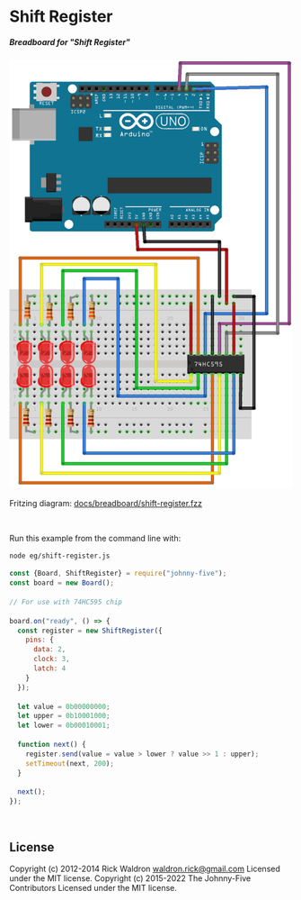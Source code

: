 <!--remove-start-->

# Shift Register

<!--remove-end-->






##### Breadboard for "Shift Register"



![docs/breadboard/shift-register.png](breadboard/shift-register.png)<br>

Fritzing diagram: [docs/breadboard/shift-register.fzz](breadboard/shift-register.fzz)

&nbsp;




Run this example from the command line with:
```bash
node eg/shift-register.js
```


```javascript
const {Board, ShiftRegister} = require("johnny-five");
const board = new Board();

// For use with 74HC595 chip

board.on("ready", () => {
  const register = new ShiftRegister({
    pins: {
      data: 2,
      clock: 3,
      latch: 4
    }
  });

  let value = 0b00000000;
  let upper = 0b10001000;
  let lower = 0b00010001;

  function next() {
    register.send(value = value > lower ? value >> 1 : upper);
    setTimeout(next, 200);
  }

  next();
});

```








&nbsp;

<!--remove-start-->

## License
Copyright (c) 2012-2014 Rick Waldron <waldron.rick@gmail.com>
Licensed under the MIT license.
Copyright (c) 2015-2022 The Johnny-Five Contributors
Licensed under the MIT license.

<!--remove-end-->
